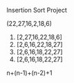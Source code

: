 
Insertion Sort Project 

 (22,27,16,2,18,6)

 1) [2,27,16,22,18,6]
 2) [2,6,16,22,18,27]
 3) [2,6,16,18,22,27]
 3) [2,6,16,18,22,27]
 
 n+(n-1)+(n-2)+1 
